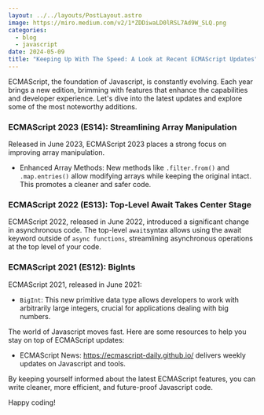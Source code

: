 ```yaml
---
layout: ../../layouts/PostLayout.astro
image: https://miro.medium.com/v2/1*ZDDiwaLD0lRSL7Ad9W_SLQ.png
categories:
  - blog
  - javascript
date: 2024-05-09
title: "Keeping Up With The Speed: A Look at Recent ECMAScript Updates"
---
```

ECMAScript, the foundation of Javascript, is constantly evolving. Each year brings a new edition, brimming with features that enhance the capabilities and developer experience. Let's dive into the latest updates and explore some of the most noteworthy additions.

### ECMAScript 2023 (ES14): Streamlining Array Manipulation

Released in June 2023, ECMAScript 2023 places a strong focus on improving array manipulation. 

* Enhanced Array Methods: New methods like `.filter.from()` and `.map.entries()` allow modifying arrays while keeping the original intact. This promotes a cleaner and safer code.

### ECMAScript 2022 (ES13): Top-Level Await Takes Center Stage

ECMAScript 2022, released in June 2022, introduced a significant change in asynchronous code. The top-level `await`syntax allows using the await keyword outside of `async functions`, streamlining asynchronous operations at the top level of your code.

### ECMAScript 2021 (ES12): BigInts

ECMAScript 2021, released in June 2021:

* `BigInt`: This new primitive data type allows developers to work with arbitrarily large integers, crucial for applications dealing with big numbers.

The world of Javascript moves fast. Here are some resources to help you stay on top of ECMAScript updates:

* ECMAScript News: <https://ecmascript-daily.github.io/> delivers weekly updates on Javascript and tools.

By keeping yourself informed about the latest ECMAScript features, you can write cleaner, more efficient, and future-proof Javascript code. 

Happy coding!
